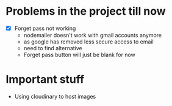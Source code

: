 # Problems in the project till now
- [x] Forget pass not working
    - nodemailer doesn't work with gmail accounts anymore
    - as google has removed less secure access to email
    - need to find alternative
    - Forget pass button will just be blank for now


# Important stuff
- Using cloudinary to host images